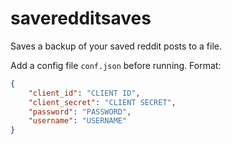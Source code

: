 # saveredditsaves
Saves a backup of your saved reddit posts to a file.

Add a config file `conf.json` before running. Format:
```json
{
    "client_id": "CLIENT ID",
    "client_secret": "CLIENT SECRET",
    "password": "PASSWORD",
    "username": "USERNAME"
}
```
